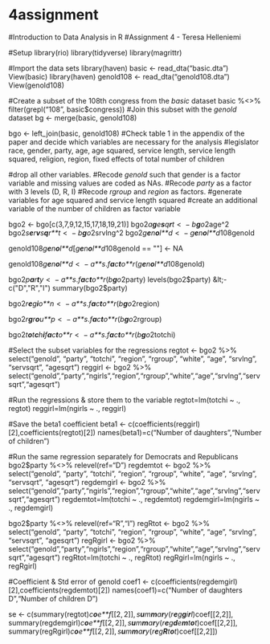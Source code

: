 4assignment
================

\#Introduction to Data Analysis in R \#Assignment 4 - Teresa Helleniemi

\#Setup library(rio) library(tidyverse) library(magrittr)

\#Import the data sets library(haven) basic &lt;- read\_dta(“basic.dta”)
View(basic) library(haven) genold108 &lt;- read\_dta(“genold108.dta”)
View(genold108)

\#Create a subset of the 108th congress from the *basic* dataset basic
%&lt;&gt;% filter(grepl(“108”, basic$congress)) \#Join this subset with
the *genold* dataset bg &lt;- merge(basic, genold108)

bgo &lt;- left\_join(basic, genold108) \#Check table 1 in the appendix
of the paper and decide which variables are necessary for the analysis
\#legislator race, gender, party, age, age squared, service length,
service length squared, religion, region, fixed effects of total number
of children

\#drop all other variables. \#Recode *genold* such that gender is a
factor variable and missing values are coded as NAs. \#Recode *party* as
a factor with 3 levels (D, R, I) \#Recode *rgroup* and *region* as
factors. \#generate variables for age squared and service length squared
\#create an additional variable of the number of children as factor
variable

bgo2 &lt;- bgo\[c(3,7,9,12,15,17,18,19,21)\]
bgo2*a**g**e**s**q**r**t* &lt;  − *b**g**o*2age^2
bgo2*s**e**r**v**s**q**r**t* &lt;  − *b**g**o*2srvlng^2
bgo2*g**e**n**o**l**d* &lt;  − *g**e**n**o**l**d*108genold

genold108*g**e**n**o**l**d*\[*g**e**n**o**l**d*108genold == ""\] &lt;-
NA

genold108*g**e**n**o**l**d* &lt;  − *a**s*.*f**a**c**t**o**r*(*g**e**n**o**l**d*108genold)

bgo2*p**a**r**t**y* &lt;  − *a**s*.*f**a**c**t**o**r*(*b**g**o*2party)
levels(bgo2$party) &lt;- c("D","R","I") summary(bgo2$party)

bgo2*r**e**g**i**o**n* &lt;  − *a**s*.*f**a**c**t**o**r*(*b**g**o*2region)

bgo2*r**g**r**o**u**p* &lt;  − *a**s*.*f**a**c**t**o**r*(*b**g**o*2rgroup)

bgo2*t**o**t**c**h**i**f**a**c**t**o**r* &lt;  − *a**s*.*f**a**c**t**o**r*(*b**g**o*2totchi)

\#Select the subset variables for the regressions regtot &lt;- bgo2
%&gt;% select(“genold”, “party”, “totchi”, “region”, “rgroup”, “white”,
“age”, “srvlng”, “servsqrt”, “agesqrt”) reggirl &lt;- bgo2 %&gt;%
select(“genold”,“party”,“ngirls”,“region”,“rgroup”,“white”,“age”,“srvlng”,“servsqrt”,“agesqrt”)

\#Run the regressions & store them to the variable regtot=lm(totchi \~
., regtot) reggirl=lm(ngirls \~ ., reggirl)

\#Save the beta1 coefficient beta1 &lt;-
c(coefficients(reggirl)\[2\],coefficients(regtot)\[2\])
names(beta1)=c(“Number of daughters”,“Number of children”)

\#Run the same regression separately for Democrats and Republicans
bgo2$party %&lt;&gt;% relevel(ref=“D”) regdemtot &lt;- bgo2 %&gt;%
select(“genold”, “party”, “totchi”, “region”, “rgroup”, “white”, “age”,
“srvlng”, “servsqrt”, “agesqrt”) regdemgirl &lt;- bgo2 %&gt;%
select(“genold”,“party”,“ngirls”,“region”,“rgroup”,“white”,“age”,“srvlng”,“servsqrt”,“agesqrt”)
regdemtot=lm(totchi \~ ., regdemtot) regdemgirl=lm(ngirls \~ .,
regdemgirl)

bgo2$party %&lt;&gt;% relevel(ref=“R”,“I”) regRtot &lt;- bgo2 %&gt;%
select(“genold”, “party”, “totchi”, “region”, “rgroup”, “white”, “age”,
“srvlng”, “servsqrt”, “agesqrt”) regRgirl &lt;- bgo2 %&gt;%
select(“genold”,“party”,“ngirls”,“region”,“rgroup”,“white”,“age”,“srvlng”,“servsqrt”,“agesqrt”)
regRtot=lm(totchi \~ ., regRtot) regRgirl=lm(ngirls \~ ., regRgirl)

\#Coefficient & Std error of genold coef1 &lt;-
c(coefficients(regdemgirl)\[2\],coefficients(regdemtot)\[2\])
names(coef1)=c(“Number of daughters D”,“Number of children D”)

se &lt;-
c(summary(regtot)*c**o**e**f*\[\[2, 2\]\], *s**u**m**m**a**r**y*(*r**e**g**g**i**r**l*)coef\[\[2,2\]\],
summary(regdemgirl)*c**o**e**f*\[\[2, 2\]\], *s**u**m**m**a**r**y*(*r**e**g**d**e**m**t**o**t*)coef\[\[2,2\]\],
summary(regRgirl)*c**o**e**f*\[\[2, 2\]\], *s**u**m**m**a**r**y*(*r**e**g**R**t**o**t*)coef\[\[2,2\]\])

